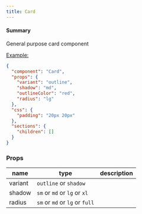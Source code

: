 ```yaml
---
title: Card
---
```


#### Summary

General purpose card component

<u>Example:</u>

```JSON
{
  "component": "Card",
  "props": {
    "variant": "outline",
    "shadow": "md",
    "outlineColor": "red",
    "radius": "lg"
  },
  "css": {
    "padding": "20px 20px"
  },
  "sections": {
    "children": []
  }
}
```

### Props

| name    | type                           | description |
| ------- | ------------------------------ | ----------- |
| variant | `outline` or `shadow`          |             |
| shadow  | `sm` or `md` or `lg` or `xl`   |             |
| radius  | `sm` or `md` or `lg` or `full` |             |
